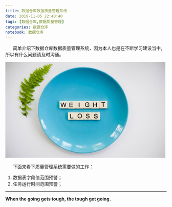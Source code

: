 ```yaml
---
title: 数据仓库数据质量管理系统
date: 2019-11-05 22:40:40
tags: [数据仓库,数据质量管理]
categories: 数据仓库
notebook: 数据仓库
---
```


&nbsp;&nbsp;&nbsp;&nbsp;&nbsp;&nbsp;简单介绍下数据仓库数据质量管理系统，因为本人也是在不断学习建设当中，所以有什么问题请及时沟通。

<img src="数据仓库数据质量管理系统/quality.jpeg" width="500" height="300"/>

<!-- more -->

&nbsp;&nbsp;&nbsp;&nbsp;&nbsp;&nbsp;下面来看下质量管理系统需要做的工作：

1. 数据表字段值范围预警；
2. 任务运行时间范围预警；

- - -
<b>When the going gets tough, the tough get going.</b>